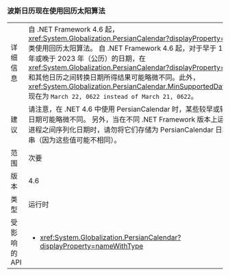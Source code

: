 ### <a name="persian-calendar-now-uses-the-hijri-solar-algorithm"></a>波斯日历现在使用回历太阳算法

|   |   |
|---|---|
|详细信息|自 .NET Framework 4.6 起，<xref:System.Globalization.PersianCalendar?displayProperty=name> 类使用回历太阳算法。 自 .NET Framework 4.6 起，对于早于 1800 年或晚于 2023 年（公历）的日期，在 <xref:System.Globalization.PersianCalendar?displayProperty=name> 和其他日历之间转换日期所得结果可能略微不同。此外，<xref:System.Globalization.PersianCalendar.MinSupportedDateTime> 现在为 <code>March 22, 0622 instead of March 21, 0622</code>。|
|建议|请注意，在 .NET 4.6 中使用 PersianCalendar 时，某些较早或较晚的日期可能略微不同。 另外，当在不同 .NET Framework 版本上运行的进程之间序列化日期时，请勿将它们存储为 PersianCalendar 日期字符串（因为这些值可能不相同）。|
|范围|次要|
|版本|4.6|
|类型|运行时|
|受影响的 API|<ul><li><xref:System.Globalization.PersianCalendar?displayProperty=nameWithType></li></ul>|

